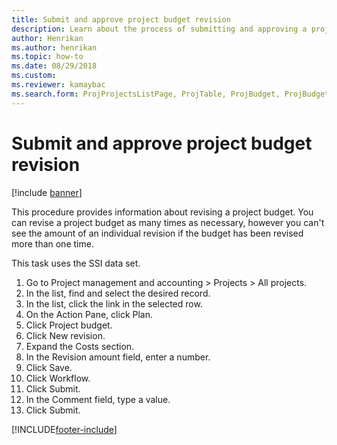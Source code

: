 ```yaml
--- 
title: Submit and approve project budget revision
description: Learn about the process of submitting and approving a project budget revision, including a step-by-step process using the SSI data set. 
author: Henrikan
ms.author: henrikan
ms.topic: how-to
ms.date: 08/29/2018
ms.custom: 
ms.reviewer: kamaybac 
ms.search.form: ProjProjectsListPage, ProjTable, ProjBudget, ProjBudgetRevision, WorkflowSubmitDialog   
---
```


# Submit and approve project budget revision

[!include [banner](../../includes/banner.md)]

This procedure provides information about revising a project budget. You can revise a project budget as many times as necessary, however you can't see the amount of an individual revision if the budget has been revised more than one time. 

This task uses the SSI data set.

1. Go to Project management and accounting > Projects > All projects.
2. In the list, find and select the desired record.
3. In the list, click the link in the selected row.
4. On the Action Pane, click Plan.
5. Click Project budget.
6. Click New revision.
7. Expand the Costs section.
8. In the Revision amount field, enter a number.
9. Click Save.
10. Click Workflow.
11. Click Submit.
12. In the Comment field, type a value.
13. Click Submit.



[!INCLUDE[footer-include](../../../includes/footer-banner.md)]